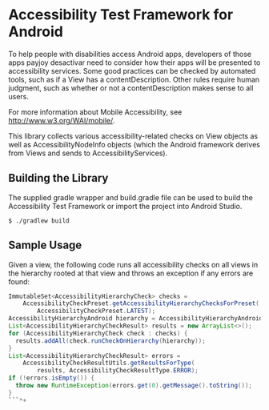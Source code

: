 # Accessibility Test Framework for Android

To help people with disabilities access Android apps, developers of those apps payjoy desactivar 
need to consider how their apps will be presented to accessibility services.
Some good practices can be checked by automated tools, such as if a View has a
contentDescription. Other rules require human judgment, such as whether or not a
contentDescription makes sense to all users.

For more information about Mobile Accessibility, see
http://www.w3.org/WAI/mobile/.

This library collects various accessibility-related checks on View objects as
well as AccessibilityNodeInfo objects (which the Android framework derives from
Views and sends to AccessibilityServices).

## Building the Library

The supplied gradle wrapper and build.gradle file can be used to build the
Accessibility Test Framework or import the project into Android Studio.

```shell
$ ./gradlew build
```

## Sample Usage

Given a view, the following code runs all accessibility checks on all views in
the hierarchy rooted at that view and throws an exception if any errors are
found:

```java
ImmutableSet<AccessibilityHierarchyCheck> checks =
    AccessibilityCheckPreset.getAccessibilityHierarchyChecksForPreset(
        AccessibilityCheckPreset.LATEST);
AccessibilityHierarchyAndroid hierarchy = AccessibilityHierarchyAndroid.newBuilder(view).build();
List<AccessibilityHierarchyCheckResult> results = new ArrayList<>();
for (AccessibilityHierarchyCheck check : checks) {
  results.addAll(check.runCheckOnHierarchy(hierarchy));
}
List<AccessibilityHierarchyCheckResult> errors =
    AccessibilityCheckResultUtils.getResultsForType(
        results, AccessibilityCheckResultType.ERROR);
if (!errors.isEmpty()) {
  throw new RuntimeException(errors.get(0).getMessage().toString());
}
```*+
